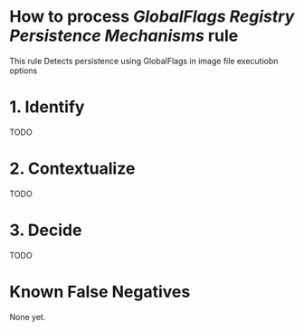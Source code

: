 # How to process *GlobalFlags Registry Persistence Mechanisms* rule
This rule Detects persistence using GlobalFlags in image file executiobn options

# 1. Identify
TODO

# 2. Contextualize
TODO

# 3. Decide
TODO

# Known False Negatives
None yet.
